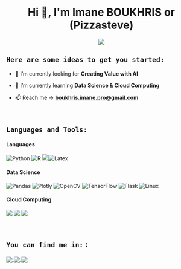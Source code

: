 

<h1 align="center">Hi 👋, I'm Imane BOUKHRIS or (Pizzasteve)</h1>

<p align="center">
  <a href="https://github.com/DenverCoder1/readme-typing-svg"><img src="https://readme-typing-svg.herokuapp.com?lines=📊+Data+Science+Student+📊;☁️+Cloud+and+IOT+Student+☁️&center=true&width=500&height=50"></a>
</p>

##  `Here are some ideas to get you started:`

- 🔭 I’m currently looking for **Creating Value with AI** 

- 🌱 I’m currently learning **Data Science & Cloud Computing** 

- 📫 Reach me → **boukhris.imane.pro@gmail.com**

<br>

## `Languages and Tools:`
<p>
<h4>Languages</h4>


<img alt="Python" src="https://img.shields.io/badge/Python-000.svg?logo=python&style=for-the-badge"/> <img alt="R" src="https://img.shields.io/badge/-R-000.svg?logo=r&logoColor=blue&style=for-the-badge"/> <img src="https://img.shields.io/badge/scala-000.svg?style=for-the-badge&logo=scala&logoColor=dc322f"/><img alt=" Latex" src="https://img.shields.io/badge/latex-000.svg?style=for-the-badge&logo=latex&logoColor=007c7c"/>

<h4>Data Science</h4> 

<img src="https://img.shields.io/badge/pandas-000.svg?style=for-the-badge&amp;logo=pandas&logoColor=150455" alt="Pandas"> <img src="https://img.shields.io/badge/Plotly-000.svg?style=for-the-badge&logo=plotly&logoColor=3f4f75" alt="Plotly"> <img src="https://img.shields.io/badge/opencv-000.svg?style=for-the-badge&logo=opencv" alt="OpenCV"> <img src="https://img.shields.io/badge/-TensorFlow-000.svg?&amp;logo=TensorFlow&amp;style=for-the-badge" alt="TensorFlow"> <img src="https://img.shields.io/badge/flask-000.svg?style=for-the-badge&amp;logo=flask" alt="Flask"> <img src="https://img.shields.io/badge/-Linux-000.svg?&amp;logo=Linux&amp;style=for-the-badge" alt="Linux">

<h4>Cloud Computing</h4>

 <img src="https://img.shields.io/badge/Google_Cloud-000?style=for-the-badge&logo=google-cloud"/> <img src="https://img.shields.io/badge/Digital_Ocean-000?style=for-the-badge&logo=DigitalOcean"/> <img src="https://img.shields.io/badge/Netlify-000?style=for-the-badge&logo=netlify&logoColor=23bdae"/> 
<br>


<br>

##  `You can find me in:` :

<a href="https://www.linkedin.com/in/imane-boukhris/" target="_blank"> <img align="center" src="https://img.shields.io/badge/linkedin-000.svg?style=for-the-badge&logo=linkedin&logoColor=blue"/>
<a href="https://www.kaggle.com/" target="_blank"> <img align="center" src="https://img.shields.io/badge/-kaggle-000.svg?logo=kaggle&logoColor=blue&style=for-the-badge"/>
<a href="https://www.datacamp.com/profile/imaneboukhris2018" target="_blank"> <img align="center" src="https://img.shields.io/badge/Datacamp-000?style=for-the-badge&logo=datacamp&logoColor=65FF8F"/>

